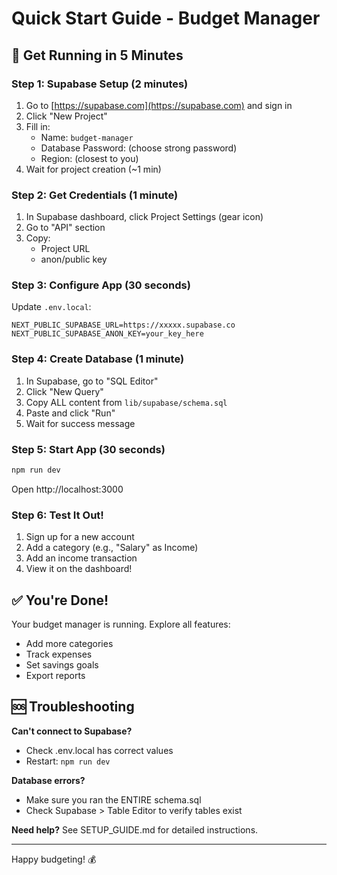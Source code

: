 # Quick Start Guide - Budget Manager

## 🚀 Get Running in 5 Minutes

### Step 1: Supabase Setup (2 minutes)

1. Go to [https://supabase.com](https://supabase.com) and sign in
2. Click "New Project"
3. Fill in:
   - Name: `budget-manager`
   - Database Password: (choose strong password)
   - Region: (closest to you)
4. Wait for project creation (~1 min)

### Step 2: Get Credentials (1 minute)

1. In Supabase dashboard, click Project Settings (gear icon)
2. Go to "API" section
3. Copy:
   - Project URL
   - anon/public key

### Step 3: Configure App (30 seconds)

Update `.env.local`:
```
NEXT_PUBLIC_SUPABASE_URL=https://xxxxx.supabase.co
NEXT_PUBLIC_SUPABASE_ANON_KEY=your_key_here
```

### Step 4: Create Database (1 minute)

1. In Supabase, go to "SQL Editor"
2. Click "New Query"
3. Copy ALL content from `lib/supabase/schema.sql`
4. Paste and click "Run"
5. Wait for success message

### Step 5: Start App (30 seconds)

```bash
npm run dev
```

Open http://localhost:3000

### Step 6: Test It Out!

1. Sign up for a new account
2. Add a category (e.g., "Salary" as Income)
3. Add an income transaction
4. View it on the dashboard!

## ✅ You're Done!

Your budget manager is running. Explore all features:
- Add more categories
- Track expenses
- Set savings goals
- Export reports

## 🆘 Troubleshooting

**Can't connect to Supabase?**
- Check .env.local has correct values
- Restart: `npm run dev`

**Database errors?**
- Make sure you ran the ENTIRE schema.sql
- Check Supabase > Table Editor to verify tables exist

**Need help?**
See SETUP_GUIDE.md for detailed instructions.

---

Happy budgeting! 💰
